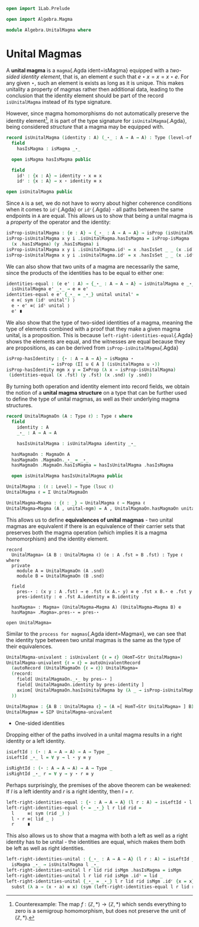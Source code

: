 
```agda
open import 1Lab.Prelude

open import Algebra.Magma

module Algebra.UnitalMagma where
```

<!--
```agda
private variable
  ℓ ℓ₁ : Level
  A : Type ℓ
```
-->

# Unital Magmas

A **unital magma** is a `magma`{.Agda ident=isMagma} equipped with a
_two-sided identity element_, that is, an element $e$ such that
$e \star x = x = x \star e$. For any given $\star$, such an element is exists
as long as it is unique. This makes unitality a property of magmas rather then
additional data, leading to the conclusion that the identity element should
be part of the record `isUnitalMagma` instead of its type signature.

However, since magma homomorphisms do not automatically preserve the
identity element[^1], it is part of the type signature for
`isUnitalMagma`{.Agda}, being considered _structure_ that a magma may be
equipped with.

[^1]: Counterexample: The map $f : (\mathbb{Z}, *) \to (\mathbb{Z}, *)$
which sends everything to zero is a semigroup homomorphism, but does not
preserve the unit of $(\mathbb{Z}, *)$.

```agda
record isUnitalMagma (identity : A) (_⋆_ : A → A → A) : Type (level-of A) where
  field
    hasIsMagma : isMagma _⋆_

  open isMagma hasIsMagma public

  field
    idˡ : {x : A} → identity ⋆ x ≡ x
    idʳ : {x : A} → x ⋆ identity ≡ x

open isUnitalMagma public
```

Since `A` is a set, we do not have to worry about higher coherence conditions
when it comes to `idˡ`{.Agda} or `idʳ`{.Agda} - all paths between the same
endpoints in `A` are equal. This allows us to show that being a unital magma
is a _property_ of the operator and the identity:

```agda
isProp-isUnitalMagma : {e : A} → {_⋆_ : A → A → A} → isProp (isUnitalMagma e _⋆_)
isProp-isUnitalMagma x y i .isUnitalMagma.hasIsMagma = isProp-isMagma
  (x .hasIsMagma) (y .hasIsMagma) i
isProp-isUnitalMagma x y i .isUnitalMagma.idˡ = x .hasIsSet _ _ (x .idˡ) (y .idˡ) i
isProp-isUnitalMagma x y i .isUnitalMagma.idʳ = x .hasIsSet _ _ (x .idʳ) (y .idʳ) i
```

We can also show that two units of a magma are necessarily the same, since the
products of the identities has to be equal to either one:

```agda
identities-equal : (e e' : A) → {_⋆_ : A → A → A} → isUnitalMagma e _⋆_ →
  isUnitalMagma e' _⋆_ → e ≡ e'
identities-equal e e' {_⋆_ = _⋆_} unital unital' =
  e ≡⟨ sym (idʳ unital') ⟩
  e ⋆ e' ≡⟨ idˡ unital ⟩
  e' ∎
```

We also show that the type of two-sided identities of a magma,
meaning the type of elements combined with a proof that they make a given magma unital,
is a proposition. This is because `left-right-identities-equal`{.Agda} shows the elements are equal,
and the witnesses are equal because they are propositions, as can be derived from
`isProp-isUnitalMagma`{.Agda}

```agda
isProp-hasIdentity : {⋆ : A → A → A} → isMagma ⋆
                 → isProp (Σ[ u ∈ A ] (isUnitalMagma u ⋆))
isProp-hasIdentity mgm x y = Σ≡Prop (λ x → isProp-isUnitalMagma)
 (identities-equal (x .fst) (y .fst) (x .snd) (y .snd))
```

By turning both operation and identity element into record fields, we obtain the notion
of a **unital magma structure** on a type that can be further used to define
the type of unital magmas, as well as their underlying magma structures.

```agda
record UnitalMagmaOn (A : Type ℓ) : Type ℓ where
  field
    identity : A
    _⋆_ : A → A → A

    hasIsUnitalMagma : isUnitalMagma identity _⋆_

  hasMagmaOn : MagmaOn A
  hasMagmaOn .MagmaOn._⋆_ = _⋆_
  hasMagmaOn .MagmaOn.hasIsMagma = hasIsUnitalMagma .hasIsMagma

  open isUnitalMagma hasIsUnitalMagma public

UnitalMagma : (ℓ : Level) → Type (lsuc ℓ)
UnitalMagma ℓ = Σ UnitalMagmaOn

UnitalMagma→Magma : {ℓ : _} → UnitalMagma ℓ → Magma ℓ
UnitalMagma→Magma (A , unital-mgm) = A , UnitalMagmaOn.hasMagmaOn unital-mgm
```

This allows us to define **equivalences of unital magmas** - two unital magmas are equivalent
if there is an equivalence of their carrier sets that preserves both the magma operation
(which implies it is a magma homomorphism) and the identity element.

```
record
  UnitalMagma≃ (A B : UnitalMagma ℓ) (e : A .fst ≃ B .fst) : Type ℓ where
  private
    module A = UnitalMagmaOn (A .snd)
    module B = UnitalMagmaOn (B .snd)

  field
    pres-⋆ : (x y : A .fst) → e .fst (x A.⋆ y) ≡ e .fst x B.⋆ e .fst y
    pres-identity : e .fst A.identity ≡ B.identity
    
  hasMagma≃ : Magma≃ (UnitalMagma→Magma A) (UnitalMagma→Magma B) e
  hasMagma≃ .Magma≃.pres-⋆ = pres-⋆

open UnitalMagma≃
```

Similar to the `process for magmas`{.Agda ident=Magma≡}, we can see that the identity type
between two unital magmas is the same as the type of their equivalences.

```agda
UnitalMagma-univalent : isUnivalent {ℓ = ℓ} (HomT→Str UnitalMagma≃)
UnitalMagma-univalent {ℓ = ℓ} = autoUnivalentRecord
  (autoRecord (UnitalMagmaOn {ℓ = ℓ}) UnitalMagma≃
  (record:
    field[ UnitalMagmaOn._⋆_ by pres-⋆ ]
    field[ UnitalMagmaOn.identity by pres-identity ]
    axiom[ UnitalMagmaOn.hasIsUnitalMagma by (λ _ → isProp-isUnitalMagma) ]
  ))

UnitalMagma≡ : {A B : UnitalMagma ℓ} → (A ≃[ HomT→Str UnitalMagma≃ ] B) ≃ (A ≡ B)
UnitalMagma≡ = SIP UnitalMagma-univalent 
```

* One-sided identities

Dropping either of the paths involved in a unital magma results in a right identity or a left identity.

```agda
isLeftId : (⋆ : A → A → A) → A → Type _
isLeftId _⋆_ l = ∀ y → l ⋆ y ≡ y

isRightId : (⋆ : A → A → A) → A → Type _
isRightId _⋆_ r = ∀ y → y ⋆ r ≡ y
```

Perhaps surprisingly, the premises of the above theorem can be weakened:
If $l$ is a left identity and $r$ is a right identity, then $l = r$.

```agda
left-right-identities-equal : {⋆ : A → A → A} (l r : A) → isLeftId ⋆ l → isRightId ⋆ r → l ≡ r
left-right-identities-equal {⋆ = _⋆_} l r lid rid =
  l     ≡⟨ sym (rid _) ⟩
  l ⋆ r ≡⟨ lid _ ⟩
  r     ∎
```

This also allows us to show that a magma with both a left as well as a right identity
has to be unital - the identities are equal, which makes them both be left as well as
right identities.

```agda
left-right-identities-unital : {_⋆_ : A → A → A} (l r : A) → isLeftId _⋆_ l → isRightId _⋆_ r →
  isMagma _⋆_ → isUnitalMagma l _⋆_
left-right-identities-unital l r lid rid isMgm .hasIsMagma = isMgm
left-right-identities-unital l r lid rid isMgm .idˡ = lid _
left-right-identities-unital {_⋆_ = _⋆_} l r lid rid isMgm .idʳ {x = x} =
  subst (λ a → (x ⋆ a) ≡ x) (sym (left-right-identities-equal l r lid rid)) (rid _)
```



